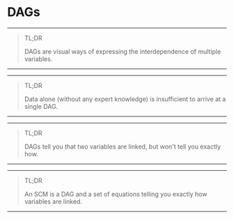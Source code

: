 # **DAGs**
---

> TL;DR
> 
> DAGs are visual ways of expressing the interdependence of multiple variables.
---

---

> TL;DR
> 
> Data alone (without any expert knowledge) is insufficient to arrive at a single DAG.
---

---

> TL;DR
> 
> DAGs tell you that two variables are linked, but won't tell you exactly how.

---

---

> TL;DR
> 
> An SCM is a DAG and a set of equations telling you exactly how variables are linked.

---

